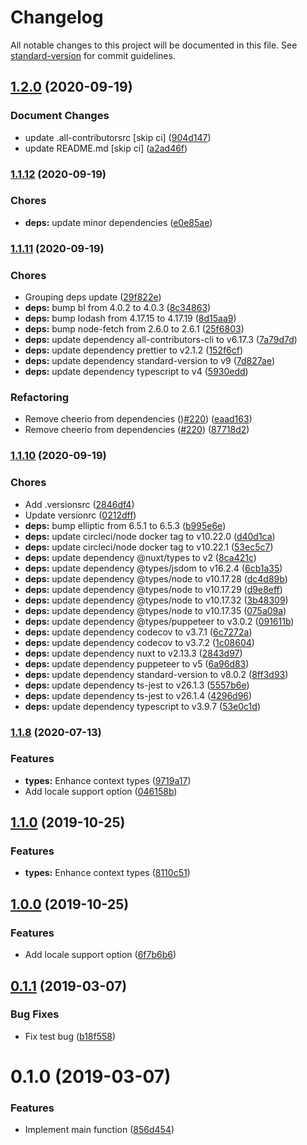 # Changelog

All notable changes to this project will be documented in this file. See [standard-version](https://github.com/conventional-changelog/standard-version) for commit guidelines.

## [1.2.0](https://github.com/nuxt-community/dayjs-module/compare/v1.1.12...v1.2.0) (2020-09-19)


### Document Changes

* update .all-contributorsrc [skip ci] ([904d147](https://github.com/nuxt-community/dayjs-module/commit/904d1479960d010190d92ddd8ce4655ac7ac457d))
* update README.md [skip ci] ([a2ad46f](https://github.com/nuxt-community/dayjs-module/commit/a2ad46f661d9912aa0cf279e74d3bc17f498f8ee))

### [1.1.12](https://github.com/nuxt-community/dayjs-module/compare/v1.1.11...v1.1.12) (2020-09-19)


### Chores

* **deps:** update minor dependencies ([e0e85ae](https://github.com/nuxt-community/dayjs-module/commit/e0e85ae0d36c460c124364d6f442d45b8a469e40))

### [1.1.11](https://github.com/nuxt-community/dayjs-module/compare/v1.1.10...v1.1.11) (2020-09-19)


### Chores

* Grouping deps update ([29f822e](https://github.com/nuxt-community/dayjs-module/commit/29f822e93afe22350b9ed4cfeb29c9a79943935c))
* **deps:** bump bl from 4.0.2 to 4.0.3 ([8c34863](https://github.com/nuxt-community/dayjs-module/commit/8c34863a1b784b1483f95d09a52925b4a00962d0))
* **deps:** bump lodash from 4.17.15 to 4.17.19 ([8d15aa9](https://github.com/nuxt-community/dayjs-module/commit/8d15aa92240cd493b1de19ca6a061412074c99f9))
* **deps:** bump node-fetch from 2.6.0 to 2.6.1 ([25f6803](https://github.com/nuxt-community/dayjs-module/commit/25f6803a606d6950c09b4c1755a96fd3e3c9be45))
* **deps:** update dependency all-contributors-cli to v6.17.3 ([7a79d7d](https://github.com/nuxt-community/dayjs-module/commit/7a79d7d85ac721bd1d6eee43f467fce31e9dcd55))
* **deps:** update dependency prettier to v2.1.2 ([152f6cf](https://github.com/nuxt-community/dayjs-module/commit/152f6cf2d3355800d0219c95e466dfc778e6bdc8))
* **deps:** update dependency standard-version to v9 ([7d827ae](https://github.com/nuxt-community/dayjs-module/commit/7d827aedbceca94d8340915db42106e5e0f75d13))
* **deps:** update dependency typescript to v4 ([5930edd](https://github.com/nuxt-community/dayjs-module/commit/5930edd0425a7b0c48f32a0050b82725bd1e2119))


### Refactoring

* Remove cheerio from dependencies ()[#220](https://github.com/nuxt-community/dayjs-module/issues/220)) ([eaad163](https://github.com/nuxt-community/dayjs-module/commit/eaad163ed5db645ebe52c766c57cc97e2c16a464))
* Remove cheerio from dependencies ([#220](https://github.com/nuxt-community/dayjs-module/issues/220)) ([87718d2](https://github.com/nuxt-community/dayjs-module/commit/87718d232cd66aba8098931108840facc7a3593d))

### [1.1.10](https://github.com/nuxt-community/dayjs-module/compare/v1.1.9...v1.1.10) (2020-09-19)


### Chores

* Add .versionsrc ([2846df4](https://github.com/nuxt-community/dayjs-module/commit/2846df4c04e702c49d6c2679ecda51e63b8567af))
* Update versionrc ([0212dff](https://github.com/nuxt-community/dayjs-module/commit/0212dffc9085f3188a0f43ee2e850ebeebdbb0a4))
* **deps:** bump elliptic from 6.5.1 to 6.5.3 ([b995e6e](https://github.com/nuxt-community/dayjs-module/commit/b995e6e4b6637dbaf5b71ade0bff6233f0500754))
* **deps:** update circleci/node docker tag to v10.22.0 ([d40d1ca](https://github.com/nuxt-community/dayjs-module/commit/d40d1ca8e93bc18c73506e680f04a0c0d2121106))
* **deps:** update circleci/node docker tag to v10.22.1 ([53ec5c7](https://github.com/nuxt-community/dayjs-module/commit/53ec5c79fe0b268862de228fb780550e8795f0d0))
* **deps:** update dependency @nuxt/types to v2 ([8ca421c](https://github.com/nuxt-community/dayjs-module/commit/8ca421cda5e08a79e7cc09900720fbbc7d6ee63d))
* **deps:** update dependency @types/jsdom to v16.2.4 ([6cb1a35](https://github.com/nuxt-community/dayjs-module/commit/6cb1a3559326718c9dae011c7897280275172d05))
* **deps:** update dependency @types/node to v10.17.28 ([dc4d89b](https://github.com/nuxt-community/dayjs-module/commit/dc4d89b2852084c00ce43db36a6264446d07309b))
* **deps:** update dependency @types/node to v10.17.29 ([d9e8eff](https://github.com/nuxt-community/dayjs-module/commit/d9e8effff7f455538f6aba1057a755ed687a537f))
* **deps:** update dependency @types/node to v10.17.32 ([3b48309](https://github.com/nuxt-community/dayjs-module/commit/3b48309a96aa7ff190a96469c75becc4a75b2bc4))
* **deps:** update dependency @types/node to v10.17.35 ([075a09a](https://github.com/nuxt-community/dayjs-module/commit/075a09a222ca273eef28ba92afda6cf9d4673250))
* **deps:** update dependency @types/puppeteer to v3.0.2 ([091611b](https://github.com/nuxt-community/dayjs-module/commit/091611b271447dbc6ceb7cab076ec98815f104b9))
* **deps:** update dependency codecov to v3.7.1 ([6c7272a](https://github.com/nuxt-community/dayjs-module/commit/6c7272acb659967ee7e6868a995dada1f9fdd278))
* **deps:** update dependency codecov to v3.7.2 ([1c08604](https://github.com/nuxt-community/dayjs-module/commit/1c086044929b8029403b2973409d02e6c5613edc))
* **deps:** update dependency nuxt to v2.13.3 ([2843d97](https://github.com/nuxt-community/dayjs-module/commit/2843d97c39dbed00d9c474750a79c69b46b35603))
* **deps:** update dependency puppeteer to v5 ([6a96d83](https://github.com/nuxt-community/dayjs-module/commit/6a96d834851347f921876d40a931a87df2a86ff3))
* **deps:** update dependency standard-version to v8.0.2 ([8ff3d93](https://github.com/nuxt-community/dayjs-module/commit/8ff3d93aeb072c6ef61b23a501dcc85310a27bcb))
* **deps:** update dependency ts-jest to v26.1.3 ([5557b6e](https://github.com/nuxt-community/dayjs-module/commit/5557b6e24ee985f98c10fd3ee0d1f517582dbe77))
* **deps:** update dependency ts-jest to v26.1.4 ([4296d96](https://github.com/nuxt-community/dayjs-module/commit/4296d960803aca854e9e4609d3c4f5d73f66c782))
* **deps:** update dependency typescript to v3.9.7 ([53e0c1d](https://github.com/nuxt-community/dayjs-module/commit/53e0c1dcadb65a1a74765b73a58573ff976f6c41))

### [1.1.8](https://github.com/nuxt-community/dayjs-module/compare/v0.1.2...v1.1.8) (2020-07-13)

### Features

* **types:** Enhance context types ([9719a17](https://github.com/nuxt-community/dayjs-module/commit/9719a1792e7356b3e26e39b1beeba30516f6a1ca))
* Add locale support option ([046158b](https://github.com/nuxt-community/dayjs-module/commit/046158b3e1761d76fe84a57ad588c0d61e13e308))

## [1.1.0](https://github.com/nuxt-community/dayjs-module/compare/v1.0.0...v1.1.0) (2019-10-25)

### Features

* **types:** Enhance context types ([8110c51](https://github.com/nuxt-community/dayjs-module/commit/8110c51e4ed2a722c21900b8f91c488e9aed61fd))

## [1.0.0](https://github.com/nuxt-community/dayjs-module/compare/v0.1.2...v1.0.0) (2019-10-25)

### Features

* Add locale support option ([6f7b6b6](https://github.com/nuxt-community/dayjs-module/commit/6f7b6b6f19d4faef0080af70ff8e464ca66cf8cd))

## [0.1.1](https://github.com/nuxt-community/dayjs-module/compare/v0.1.0...v0.1.1) (2019-03-07)

### Bug Fixes

* Fix test bug ([b18f558](https://github.com/nuxt-community/dayjs-module/commit/b18f558))

# 0.1.0 (2019-03-07)

### Features

* Implement main function ([856d454](https://github.com/nuxt-community/dayjs-module/commit/856d454))
